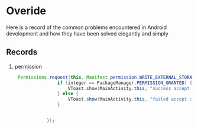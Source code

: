 # Overide
Here is a record of the common problems encountered in Android development and how they have been solved elegantly and simply





## Records

1. permission

   ```java
    Permissions.request(this, Manifest.permission.WRITE_EXTERNAL_STORAGE, integer -> {
                   if (integer == PackageManager.PERMISSION_GRANTED) {
                       VToast.show(MainActivity.this, "success accept : " + integer);
                   } else {
                       VToast.show(MainActivity.this, "failed accept : " + integer);
                   }
   
   
               });
   ```

   


